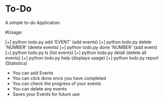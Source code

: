 # To-Do
A simple to-do Application

#Usage:

[+] python todo.py add 'EVENT'       (add events)
[+] python todo.py delete 'NUMBER'   (delete events)
[+] python todo.py done 'NUMBER'     (add event)
[+] python todo.py ls                (list events)
[+] python todo.py delall            (delete all events)
[+] python todo.py help              (displays usage)
[+] python todo.py report            (Statistics)

* You can add Events
* You can click done once you have completed
* You can check the progress of your events
* You can delete any events
* Saves your Events for future use
